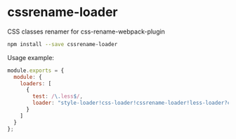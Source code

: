 # cssrename-loader
CSS classes renamer for css-rename-webpack-plugin
```bash
npm install --save cssrename-loader
```

Usage example:

```javascript
module.exports = {
  module: {
    loaders: [
      {
        test: /\.less$/,
        loader: "style-loader!css-loader!cssrename-loader!less-loader?config=lessLoaderCustom"
      }
    ]
  }
};
```